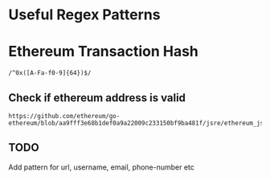 # Useful Regex Patterns


# Ethereum Transaction Hash
```
/^0x([A-Fa-f0-9]{64})$/ 
```


## Check if ethereum address is valid

```
https://github.com/ethereum/go-ethereum/blob/aa9fff3e68b1def0a9a22009c233150bf9ba481f/jsre/ethereum_js.go#L2284
```

## TODO

Add pattern for url, username, email, phone-number etc
